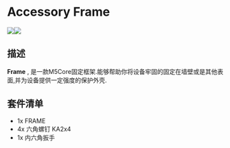 # Accessory Frame

<div class="product_pic"><img src="assets/img/product_pics/accessory/frame_01.jpg"><img src="assets/img/product_pics/accessory/frame_02.jpg"></div>

## 描述

**Frame** , 是一款M5Core固定框架.能够帮助你将设备牢固的固定在墙壁或是其他表面,并为设备提供一定强度的保护外壳.

## 套件清单

-  1x FRAME
-  4x 六角螺钉 KA2x4
-  1x 内六角扳手

<script>

   var purchase_link = 'https://m5stack.com/collections/m5-accessory/products/frame-panel-extended-install-components';

   anchor_search(purchase_link);
   scrollFunc();

</script>